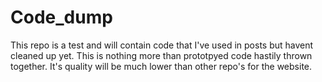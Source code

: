 # Code_dump
This repo is a test and will contain code that I've used in posts but havent cleaned up yet. This is nothing more than prototpyed code hastily thrown together. It's quality will be much lower than other repo's for the website.
